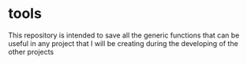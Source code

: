 # tools

This repository is intended to save all the generic functions that can be useful in any project that I will be creating during the developing of the other projects
